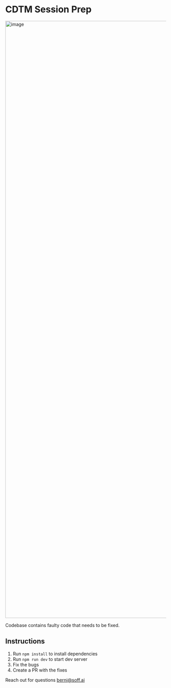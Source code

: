# CDTM Session Prep

<img width="1865" alt="image" src="https://github.com/user-attachments/assets/0a805910-f70d-4a63-8818-de5f721c3b40">


Codebase contains faulty code that needs to be fixed.

## Instructions

1. Run `npm install` to install dependencies
2. Run `npm run dev` to start dev server
3. Fix the bugs
4. Create a PR with the fixes

Reach out for questions berni@soff.ai

